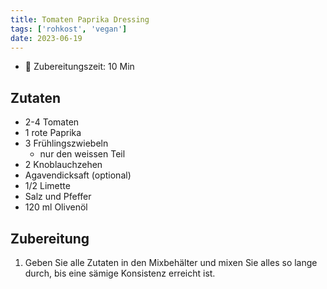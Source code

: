 ```yaml
---
title: Tomaten Paprika Dressing
tags: ['rohkost', 'vegan']
date: 2023-06-19
---
```


- 🍳 Zubereitungszeit: 10 Min

## Zutaten

- 2-4 Tomaten
- 1 rote Paprika
- 3 Frühlingszwiebeln
  - nur den weissen Teil
- 2 Knoblauchzehen
- Agavendicksaft (optional)
- 1/2 Limette
- Salz und Pfeffer
- 120 ml Olivenöl

## Zubereitung

1. Geben Sie alle Zutaten in den Mixbehälter und mixen Sie alles so lange durch, bis eine sämige Konsistenz erreicht ist.